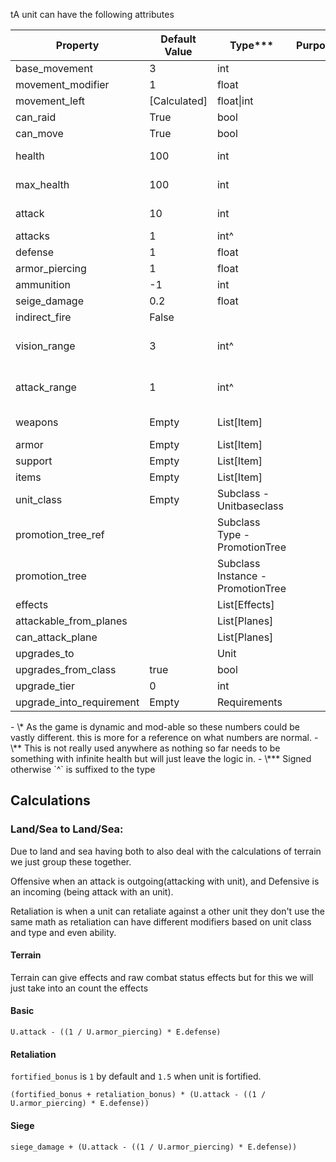 tA unit can have the following attributes

| Property                 | Default  Value | Type***                           | Purpose | Typical Range* | Note                                 |
| ------------------------ | -------------- | --------------------------------- | ------- | -------------- | ------------------------------------ |
| base_movement            | 3              | int                               |         | 1-20           |                                      |
| movement_modifier        | 1              | float                             |         | 0-10           | Multiplicative                       |
| movement_left            | [Calculated]   | float\|int                        |         |                |                                      |
| can_raid                 | True           | bool                              |         | 0,1            |                                      |
| can_move                 | True           | bool                              |         | 0,1            |                                      |
| health                   | 100            | int                               |         | -1, <br>0-500  | is infinit health**                  |
| max_health               | 100            | int                               |         | 10-9001        |                                      |
| attack                   | 10             | int                               |         | 2-10000        |                                      |
| attacks                  | 1              | int^                              |         | 1-5            |                                      |
| defense                  | 1              | float                             |         | 0-100          | Multiplicative                       |
| armor_piercing           | 1              | float                             |         |                | Multiplicative                       |
| ammunition               | -1             | int                               |         |                |                                      |
| seige_damage             | 0.2            | float                             |         |                | Multiplicative                       |
| indirect_fire            | False          |                                   |         |                |                                      |
| vision_range             | 3              | int^                              |         | 1-10           | 0 = current tile only \| Tile Radius |
| attack_range             | 1              | int^                              |         | 1-30           | 1 = mele, >=2 range \| Tile Radius   |
| weapons                  | Empty          | List[Item]                        |         |                | Split for easy calculations          |
| armor                    | Empty          | List[Item]                        |         |                | ^                                    |
| support                  | Empty          | List[Item]                        |         |                | ^                                    |
| items                    | Empty          | List[Item]                        |         |                | ^                                    |
| unit_class               | Empty          | Subclass - Unitbaseclass          |         |                |                                      |
| promotion_tree_ref       |                | Subclass Type - PromotionTree     |         |                |                                      |
| promotion_tree           |                | Subclass Instance - PromotionTree |         |                |                                      |
| effects                  |                | List[Effects]                     |         |                |                                      |
| attackable_from_planes   |                | List[Planes]                      |         |                |                                      |
| can_attack_plane         |                | List[Planes]                      |         |                |                                      |
| upgrades_to              |                | Unit                              |         |                |                                      |
| upgrades_from_class      | true           | bool                              |         |                |                                      |
| upgrade_tier             | 0              | int                               |         |                |                                      |
| upgrade_into_requirement | Empty          | Requirements                      |         |                |                                      |
<footer>
-  \* As the game is dynamic and mod-able so these numbers could be vastly different. this is more for a reference on what numbers are normal.
- \** This is not really used anywhere as nothing so far needs to be something with infinite health but will just leave the logic in.
- \*** Signed otherwise `^` is suffixed to the type
</footer>

## Calculations 
### Land/Sea to Land/Sea:
Due to land and sea having both to also deal with the calculations of terrain we just group these together. 

Offensive when an attack is outgoing(attacking with unit), and Defensive is an incoming (being attack with an unit).

Retaliation is when a unit can retaliate against a other unit they don't use the same math as retaliation can have different modifiers based on unit class and type and even ability.

#### Terrain
Terrain can give effects and raw combat status effects but for this we will just take into an count the effects
#### Basic
```
U.attack - ((1 / U.armor_piercing) * E.defense)
```
#### Retaliation
`fortified_bonus` is `1` by default and `1.5` when unit is fortified.
```
(fortified_bonus + retaliation_bonus) * (U.attack - ((1 / U.armor_piercing) * E.defense))
```
#### Siege
```
siege_damage + (U.attack - ((1 / U.armor_piercing) * E.defense))
```